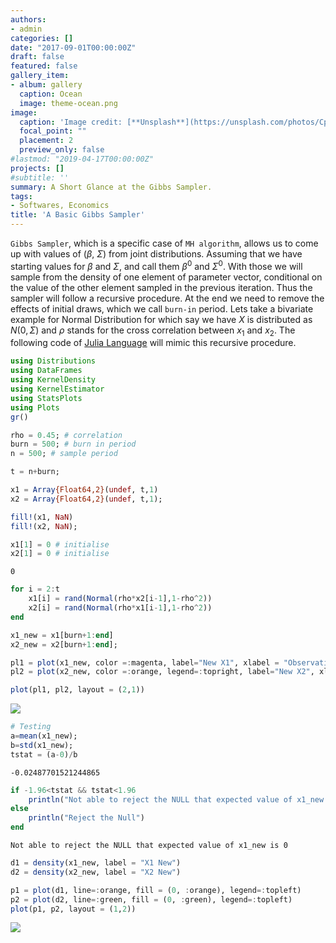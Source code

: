 ```yaml
---
authors:
- admin
categories: []
date: "2017-09-01T00:00:00Z"
draft: false
featured: false
gallery_item:
- album: gallery
  caption: Ocean
  image: theme-ocean.png
image:
  caption: 'Image credit: [**Unsplash**](https://unsplash.com/photos/CpkOjOcXdUY)'
  focal_point: ""
  placement: 2
  preview_only: false
#lastmod: "2019-04-17T00:00:00Z"
projects: []
#subtitle: ''
summary: A Short Glance at the Gibbs Sampler.
tags:
- Softwares, Economics
title: 'A Basic Gibbs Sampler'
---
```



`Gibbs Sampler`, which is a specific case of `MH algorithm`, allows us to come up with values of ($\beta$, $\Sigma$) from joint distributions. Assuming that we have starting values for $\beta$ and $\Sigma$, and call them  $\beta^0$ and $\Sigma^0$. With those we will sample from the density of one element of parameter vector, conditional on the value of the other element sampled in the previous iteration. Thus the sampler will follow a recursive procedure. At the end we need to remove the effects of initial draws, which we call `burn-in` period. Lets take a bivariate example for Normal Distribution for which say we have $X$ is distributed as $N(0, \Sigma)$ and $\rho$ stands for the cross correlation between $x_1$ and $x_2$. The following code of [Julia Language](https://julialang.org/) will mimic this recursive procedure.


```julia
using Distributions
using DataFrames
using KernelDensity
using KernelEstimator
using StatsPlots
using Plots
gr()
```


```julia
rho = 0.45; # correlation
burn = 500; # burn in period
n = 500; # sample period

t = n+burn;
```


```julia
x1 = Array{Float64,2}(undef, t,1) 
x2 = Array{Float64,2}(undef, t,1);
```


```julia
fill!(x1, NaN)
fill!(x2, NaN);
```


```julia
x1[1] = 0 # initialise
x2[1] = 0 # initialise
```




    0




```julia
for i = 2:t
    x1[i] = rand(Normal(rho*x2[i-1],1-rho^2))
    x2[i] = rand(Normal(rho*x1[i-1],1-rho^2))
end
```


```julia
x1_new = x1[burn+1:end]
x2_new = x2[burn+1:end];
```


```julia
pl1 = plot(x1_new, color =:magenta, label="New X1", xlabel = "Observations", ylabel = "Values")
pl2 = plot(x2_new, color =:orange, legend=:topright, label="New X2", xlabel = "Observations", ylabel="Values")

plot(pl1, pl2, layout = (2,1))
```

![](/img/2017_09_01_1.png)




```julia
# Testing
a=mean(x1_new);
b=std(x1_new);
tstat = (a-0)/b
```




    -0.02487701521244865




```julia
if -1.96<tstat && tstat<1.96
    println("Not able to reject the NULL that expected value of x1_new is 0 \n")
else
    println("Reject the Null")
end
```

    Not able to reject the NULL that expected value of x1_new is 0 
    



```julia
d1 = density(x1_new, label = "X1 New")
d2 = density(x2_new, label = "X2 New")

p1 = plot(d1, line=:orange, fill = (0, :orange), legend=:topleft)
p2 = plot(d2, line=:green, fill = (0, :green), legend=:topleft)
plot(p1, p2, layout = (1,2))
```


![](/img/2017_09_01_2.png)


